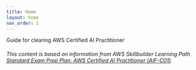 ```yaml
---
title: Home
layout: home
nav_order: 1
---
```


Guide for clearing AWS Certified AI Practitioner


###### _This content is based on information from AWS Skillbuilder Learning Path [Standard Exam Prep Plan: AWS Certified AI Practitioner (AIF-C01)](https://explore.skillbuilder.aws/learn/learning-plans/2193/standard-exam-prep-plan-aws-certified-ai-practitioner-aif-c01)._
